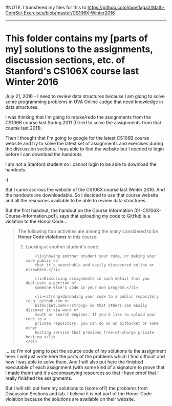 #NOTE: I transfered my files for this to https://github.com/jboyflaga2/Math-ComSci-Exercises/blob/master/CS106X-Winter2016

------------------------------

# This folder contains my [parts of my] solutions to the assignments, discussion sections, etc. of Stanford's CS106X course last Winter 2016

July 21, 2016 - I need to review data structures because I am giong to solve some programming problems in UVA Online Judge that need knowledge in data structures.

I was thinking that I'm going to retake/redo the assignments from the CS106B course last Spring 2011 (I tried to solve the assignments from that course last 2011).

Then I thought that I'm going to google for the latest CS106B course website and try to solve the latest set of assignments and exercises during the discussion sections. I was able to find the website but I needed to login before I can download the handouts.

I am not a Stanford student so I cannot login to be able to download the handouts.

:(

But I came accross the website of the CS106X course last Winter 2016. And the handouts are downloadable. So I decided to use that course website and all the resources available to be able to review data structures.

But the first handout, the handout on the Course Information (01-CS106X-Course-Information.pdf), says that uploading my code to GitHub is a violation to the Honor Code...

<blockquote>
	<p>The following four activities are among the many considered to be <strong>Honor Code violations</strong> in this course: </p>
	<ol>
		<li>Looking at another student's code.</li>
		
		<li>Showing another student your code, or making your code public so
		that it’s searchable and easily discovered online or elsewhere.</li>
		
		<li>Discussing assignments in such detail that you duplicate a portion of
		someone else's code in your own program.</li>
		
		<li><strong>Uploading your code to a public repository (e.g. github.com or
		bitbucket.com)</strong> so that others can easily discover it via word of
		mouth or search engines. If you'd like to upload your code to a
		private repository, you can do so on bitbucket or some other
		hosting service that provides free-of-charge private hosting.</li>
	</ol>
</blockquote>

... so I'm not going to put the source code of my solutions to the assignment here. I will just write here the parts of the problems which I find difficult and how I was able to solve them. And I will also put here the finished executable of each assignment (with some kind of a signature to prove that I made them) and it's accompanying resources so that I have proof that I really finished the assignments.

But I will still put here my solutions to (some of?) the problems from Discussion Sections and lab. I believe it is not part of the Honor Code violation because the solutions are available on their website.

